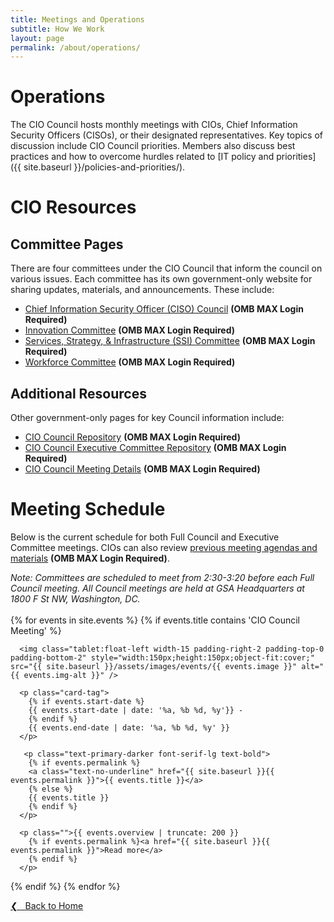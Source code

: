 ```yaml
---
title: Meetings and Operations
subtitle: How We Work
layout: page
permalink: /about/operations/
---
```


# Operations
The CIO Council hosts monthly meetings with CIOs, Chief Information Security Officers (CISOs), or their designated representatives. Key topics of discussion include CIO Council priorities. Members also discuss best practices and how to overcome hurdles related to [IT policy and priorities]({{ site.baseurl }}/policies-and-priorities/).

# CIO Resources
## Committee Pages
There are four committees under the CIO Council that inform the council on various issues. Each committee has its own government-only website for sharing updates, materials, and announcements. These include:
* [Chief Information Security Officer (CISO) Council](https://community.max.gov/display/Egov/Federal+CISO+Council) **(OMB MAX Login Required)**
* [Innovation Committee](https://community.max.gov/display/Egov/CIO+Council+Innovation+Committee) **(OMB MAX Login Required)**
* [Services, Strategy, & Infrastructure (SSI) Committee](https://community.max.gov/x/URp5K) **(OMB MAX Login Required)**
* [Workforce Committee](https://community.max.gov/display/Egov/CIO+Council+Workforce+Committee) **(OMB MAX Login Required)**

## Additional Resources
Other government-only pages for key Council information include:
* [CIO Council Repository](https://community.max.gov/display/Egov/CIO+Council+Home+Page) **(OMB MAX Login Required)**
* [CIO Council Executive Committee Repository](https://community.max.gov/display/Egov/CIO+Council+Executive+Committee) **(OMB MAX Login Required)**
* [CIO Council Meeting Details](https://community.max.gov/display/Egov/CIO+Council+Calendar) **(OMB MAX Login Required)**

# Meeting Schedule
Below is the current schedule for both Full Council and Executive Committee meetings. CIOs can also review [previous meeting agendas and materials](https://community.max.gov/display/Egov/CIO+Council+Previous+Meeting+Documents) **(OMB MAX Login Required)**.

*Note: Committees are scheduled to meet from 2:30-3:20 before each Full Council meeting. All Council meetings are held at GSA Headquarters at 1800 F St NW, Washington, DC.*<br>
<br>
{% for events in site.events %}
{% if events.title contains 'CIO Council Meeting' %}

  <div class="padding-bottom-3 margin-top-1">

      <img class="tablet:float-left width-15 padding-right-2 padding-top-0 padding-bottom-2" style="width:150px;height:150px;object-fit:cover;" src="{{ site.baseurl }}/assets/images/events/{{ events.image }}" alt="{{ events.img-alt }}" />

      <p class="card-tag">
        {% if events.start-date %}
        {{ events.start-date | date: '%a, %b %d, %y'}} -
        {% endif %}
        {{ events.end-date | date: '%a, %b %d, %y' }}
      </p>

       <p class="text-primary-darker font-serif-lg text-bold">
        {% if events.permalink %}
        <a class="text-no-underline" href="{{ site.baseurl }}{{ events.permalink }}">{{ events.title }}</a>
        {% else %}
        {{ events.title }}
        {% endif %}
      </p>

      <p class="">{{ events.overview | truncate: 200 }}
        {% if events.permalink %}<a href="{{ site.baseurl }}{{ events.permalink }}">Read more</a>
        {% endif %}
      </p>

  </div>

{% endif %}
{% endfor %}
<p>
<a href="{{site.baseurl}}">&#10094; &nbsp; Back to Home</a><br></p>

&nbsp;
